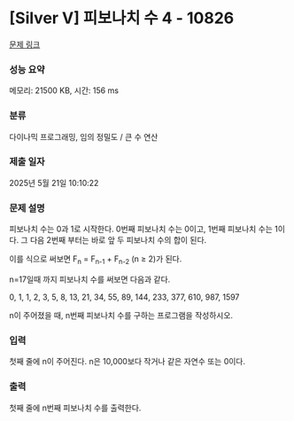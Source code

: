 # [Silver V] 피보나치 수 4 - 10826 

[문제 링크](https://www.acmicpc.net/problem/10826) 

### 성능 요약

메모리: 21500 KB, 시간: 156 ms

### 분류

다이나믹 프로그래밍, 임의 정밀도 / 큰 수 연산

### 제출 일자

2025년 5월 21일 10:10:22

### 문제 설명

<p>피보나치 수는 0과 1로 시작한다. 0번째 피보나치 수는 0이고, 1번째 피보나치 수는 1이다. 그 다음 2번째 부터는 바로 앞 두 피보나치 수의 합이 된다.</p>

<p>이를 식으로 써보면 F<sub>n</sub> = F<sub>n-1</sub> + F<sub>n-2</sub> (n ≥ 2)가 된다.</p>

<p>n=17일때 까지 피보나치 수를 써보면 다음과 같다.</p>

<p>0, 1, 1, 2, 3, 5, 8, 13, 21, 34, 55, 89, 144, 233, 377, 610, 987, 1597</p>

<p>n이 주어졌을 때, n번째 피보나치 수를 구하는 프로그램을 작성하시오.</p>

### 입력 

 <p>첫째 줄에 n이 주어진다. n은 10,000보다 작거나 같은 자연수 또는 0이다.</p>

### 출력 

 <p>첫째 줄에 n번째 피보나치 수를 출력한다.</p>

